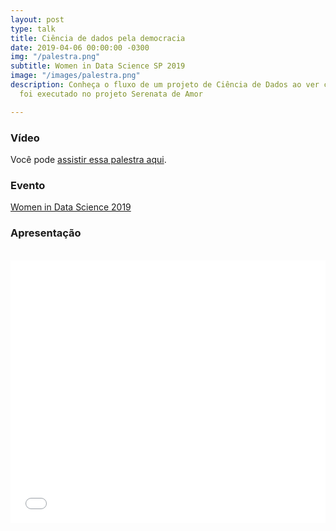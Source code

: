 ```yaml
---
layout: post
type: talk
title: Ciência de dados pela democracia
date: 2019-04-06 00:00:00 -0300
img: "/palestra.png"
subtitle: Women in Data Science SP 2019
image: "/images/palestra.png"
description: Conheça o fluxo de um projeto de Ciência de Dados ao ver como esse fluxo
  foi executado no projeto Serenata de Amor

---
```

### Vídeo

Você pode [assistir essa palestra aqui](https://videoh.infoq.com/presentations-br/wids2019-JessicaTemporal-Dados.mp4).

### Evento

[Women in Data Science 2019](https://www.sympla.com.br/women-in-data-science-sao-paulo__444967#info)

### Apresentação

<br>

<center>

<iframe src="//slides.com/jtemporal/wids2019/embed" width="100%" height="420" scrolling="no" frameborder="0" webkitallowfullscreen mozallowfullscreen allowfullscreen></iframe>
</center>